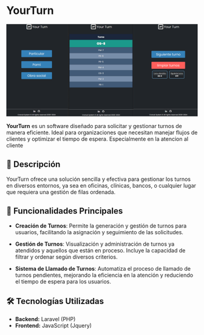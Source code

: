 # YourTurn

![YourTurn Logo](https://github.com/Cranuk/Proyecto-YourTurn/blob/master/public/yourTurn-image.png)

**YourTurn** es un software diseñado para solicitar y gestionar turnos de manera eficiente. Ideal para organizaciones que necesitan manejar flujos de clientes y optimizar el tiempo de espera. Especialmente en la atencion al cliente

## 🚀 Descripción

YourTurn ofrece una solución sencilla y efectiva para gestionar los turnos en diversos entornos, ya sea en oficinas, clínicas, bancos, o cualquier lugar que requiera una gestión de filas ordenada. 

## 🌟 Funcionalidades Principales

- **Creación de Turnos**: Permite la generación y gestión de turnos para usuarios, facilitando la asignación y seguimiento de las solicitudes.

- **Gestión de Turnos**: Visualización y administración de turnos ya atendidos y aquellos que están en proceso. Incluye la capacidad de filtrar y ordenar según diversos criterios.

- **Sistema de Llamado de Turnos**: Automatiza el proceso de llamado de turnos pendientes, mejorando la eficiencia en la atención y reduciendo el tiempo de espera para los usuarios.

## 🛠️ Tecnologías Utilizadas

- **Backend:** Laravel (PHP)
- **Frontend:** JavaScript (Jquery)
